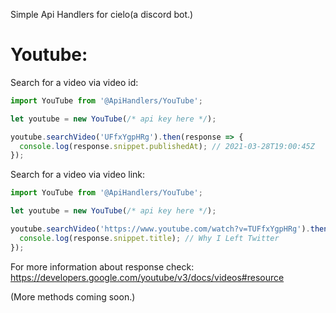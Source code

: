 Simple Api Handlers for cielo(a discord bot.)

# Youtube:

Search for a video via video id:

  ```ts
  import YouTube from '@ApiHandlers/YouTube';

  let youtube = new YouTube(/* api key here */);
  
  youtube.searchVideo('UFfxYgpHRg').then(response => {
    console.log(response.snippet.publishedAt); // 2021-03-28T19:00:45Z
  });
  ```
  
Search for a video via video link:

  ```ts
  import YouTube from '@ApiHandlers/YouTube';

  let youtube = new YouTube(/* api key here */);
  
  youtube.searchVideo('https://www.youtube.com/watch?v=TUFfxYgpHRg').then(response => {
    console.log(response.snippet.title); // Why I Left Twitter
  });
  ```
 
For more information about response check: https://developers.google.com/youtube/v3/docs/videos#resource
 
(More methods coming soon.)
  
